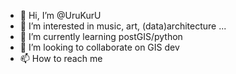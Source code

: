 - 👋 Hi, I’m @UruKurU
- 👀 I’m interested in music, art, (data)architecture ...
- 🌱 I’m currently learning postGIS/python
- 💞️ I’m looking to collaborate on GIS dev
- 📫 How to reach me 

<!---
UruKurU/UruKurU is a ✨ special ✨ repository because its `README.md` (this file) appears on your GitHub profile.
You can click the Preview link to take a look at your changes.
--->

